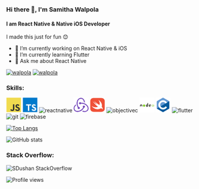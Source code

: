 ### Hi there 👋, I'm Samitha Walpola
#### I am React Native & Native iOS Developer
I made this just for fun :blush:


- 🔭 I’m currently working on React Native & iOS
- 🌱 I’m currently learning Flutter 
- 💬 Ask me about React Native


[<img src="https://raw.githubusercontent.com/peterthehan/peterthehan/master/assets/linkedin.svg" alt="walpola" height="40" width="40">](https://www.linkedin.com/in/walpola/)
[<img src="https://raw.githubusercontent.com/omidnikrah/github-readme-stackoverflow/master/stackoverflow.svg" alt="walpola" height="40" width="40">](https://stackoverflow.com/users/9432559/sdushan)


### Skills:

<img src="https://raw.githubusercontent.com/devicons/devicon/master/icons/javascript/javascript-original.svg" alt="javascript" width="40" height="40"/> <img src="https://raw.githubusercontent.com/devicons/devicon/master/icons/typescript/typescript-original.svg" alt="typescript" width="40" height="40"/> <img src="https://reactnative.dev/img/header_logo.svg" alt="reactnative" width="40" height="40"/> <img src="https://raw.githubusercontent.com/devicons/devicon/master/icons/redux/redux-original.svg" alt="redux" width="40" height="40"/> <img src="https://raw.githubusercontent.com/devicons/devicon/master/icons/swift/swift-original.svg" alt="swift" width="40" height="40"/> <img src="https://www.vectorlogo.zone/logos/apple_objectivec/apple_objectivec-icon.svg" alt="objectivec" width="40" height="40"/> <img src="https://raw.githubusercontent.com/devicons/devicon/master/icons/nodejs/nodejs-original-wordmark.svg" alt="nodejs" width="40" height="40"/> <img src="https://raw.githubusercontent.com/devicons/devicon/master/icons/c/c-original.svg" alt="c" width="40" height="40"/> <img src="https://www.vectorlogo.zone/logos/flutterio/flutterio-icon.svg" alt="flutter" width="40" height="40"/> <img src="https://www.vectorlogo.zone/logos/git-scm/git-scm-icon.svg" alt="git" width="40" height="40"/> <img src="https://www.vectorlogo.zone/logos/firebase/firebase-icon.svg" alt="firebase" width="40" height="40"/>


[![Top Langs](https://github-readme-stats.vercel.app/api/top-langs?username=sdushan&show_icons=true&locale=en&layout=compact&langs_count=5&hide_border=true&theme=react&hide=powershell,java,c%23)](https://github.com/anuraghazra/github-readme-stats)

![GitHub stats](https://github-readme-stats.vercel.app/api?username=SDushan&show_icons=true&hide_border=true&&count_private=true&theme=react)

### Stack Overflow:

![SDushan StackOverflow](https://github-readme-stackoverflow.vercel.app/?userID=9432559&theme=dark&layout=compact)


![Profile views](https://gpvc.arturio.dev/SDushan)  


<!-- Visitors count -->
<!-- ![visitors](https://visitor-badge.glitch.me/badge?page_id=SDushan) -->

